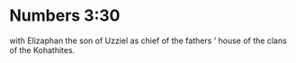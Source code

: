 # Numbers 3:30

with Elizaphan the son of Uzziel as chief of the fathers ’ house of the clans of the Kohathites.
